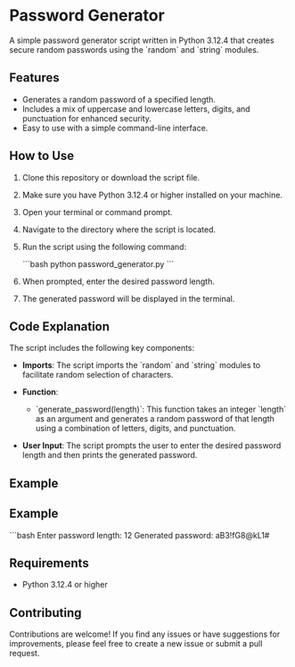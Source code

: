 # Password Generator

A simple password generator script written in Python 3.12.4 that creates secure random passwords using the \`random\` and \`string\` modules.

## Features

- Generates a random password of a specified length.
- Includes a mix of uppercase and lowercase letters, digits, and punctuation for enhanced security.
- Easy to use with a simple command-line interface.

## How to Use

1. Clone this repository or download the script file.
2. Make sure you have Python 3.12.4 or higher installed on your machine.
3. Open your terminal or command prompt.
4. Navigate to the directory where the script is located.
5. Run the script using the following command:

   \`\`\`bash
   python password_generator.py
   \`\`\`

6. When prompted, enter the desired password length.
7. The generated password will be displayed in the terminal.

## Code Explanation

The script includes the following key components:

- **Imports**: The script imports the \`random\` and \`string\` modules to facilitate random selection of characters.
  
- **Function**: 
  - \`generate_password(length)\`: This function takes an integer \`length\` as an argument and generates a random password of that length using a combination of letters, digits, and punctuation.

- **User Input**: The script prompts the user to enter the desired password length and then prints the generated password.

## Example

## Example

\`\`\`bash
Enter password length: 12
Generated password: aB3!fG8@kL1#


## Requirements

- Python 3.12.4 or higher

## Contributing

Contributions are welcome! If you find any issues or have suggestions for improvements, please feel free to create a new issue or submit a pull request.
